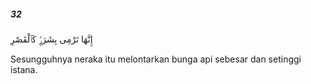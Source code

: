 ##### 32

<span class="ayah">إِنَّهَا تَرْمِى بِشَرَرٍۢ كَٱلْقَصْرِ</span>

<span class="ayah_translation">Sesungguhnya neraka itu melontarkan bunga api sebesar dan setinggi istana.</span>

